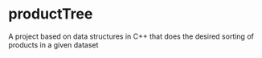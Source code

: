 # productTree
A project based on data structures in C++ that does the desired sorting of products in a given dataset
